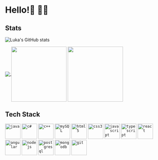 # Hello!👋 🧑‍💻

## Stats

![Luka's GitHub stats](https://github-readme-stats.vercel.app/api?username=sholle7&theme=omni&show_icons=true)

<a href="https://github.com/sholle7/github-readme-stats#gh-dark-mode-only">
<img align="center" src="https://github-readme-stats.vercel.app/api/top-langs/?username=sholle7&layout=compact&theme=codeSTACKr&hide_border=true&bg_color=00000000&langs_count=6#gh-dark-mode-only" /> </a>

<a href="https://github.com/sholle7/github-readme-stats#gh-light-mode-only">
<img height="180em" align="center" src="https://github-readme-stats.vercel.app/api?username=sholle7&show_icons=true&border_radius=8&bg_color=45,ffffff,A0A2A3,6AADC7&title_color=08688D&icon_color=767778&hide_border=true&theme=default#gh-light-mode-only" /></a>

<a href="https://github.com/sholle7/github-readme-stats#gh-light-mode-only">
<img height="180em" align="center" src="https://github-readme-stats.vercel.app/api/top-langs/?username=sholle7&layout=compact&border_radius=8&bg_color=45,ffffff,A0A2A3,6AADC7&title_color=08688D&icon_color=767778&hide_border=true&theme=default&langs_count=8#gh-light-mode-only" /></a>
<br />


## Tech Stack
<code><img height="50" alt="java" src="https://cdn.jsdelivr.net/gh/devicons/devicon/icons/java/java-original.svg"></code>
<code><img height="50" alt="c#" src="https://cdn.svgporn.com/logos/c-sharp.svg"></code>
<code><img height="50" alt="c++" src="https://cdn.svgporn.com/logos/c-plusplus.svg"></code>
<code><img height="50" alt="mySQL" src="https://cdn.svgporn.com/logos/mysql-icon.svg"></code>
<code><img height="50" alt="html5" src="https://cdn.svgporn.com/logos/html-5.svg"></code>
<code><img height="50" alt="css3" src="https://cdn.svgporn.com/logos/css-3.svg"></code>
<code><img height="50" alt="javascript" src="https://cdn.svgporn.com/logos/javascript.svg"></code>
<code><img height="50" alt="typescript" src="https://cdn.jsdelivr.net/gh/devicons/devicon/icons/typescript/typescript-original.svg"></code>
<code><img height="50" alt="react" src="https://cdn.svgporn.com/logos/react.svg"></code>
<code><img height="50" alt="angular" src="https://cdn.jsdelivr.net/gh/devicons/devicon/icons/angularjs/angularjs-original.svg"></code>
<code><img height="50" alt="nodejs" src="https://cdn.svgporn.com/logos/nodejs-icon.svg"></code>
<code><img height="50" alt="postgresql" src="https://cdn.svgporn.com/logos/postgresql.svg"></code>
<code><img height="50" alt="mongodb" src="https://cdn.jsdelivr.net/gh/devicons/devicon/icons/mongodb/mongodb-plain-wordmark.svg"></code>
<code><img height="50" alt="git" src="https://cdn.jsdelivr.net/gh/devicons/devicon/icons/git/git-original.svg"></code>
